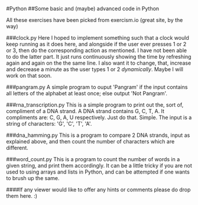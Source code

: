 #Python
##Some basic and (maybe) advanced code in Python

All these exercises have been picked from exercism.io (great site, by the way)

###clock.py
Here I hoped to implement something such that a clock would keep running as it does here, and alongside if the user ever presses 1 or 2 or 3, then do the corresponding action as mentioned. I have not been able to do the latter part. It just runs continuously showing the time by refreshing again and again on the the same line. I also want it to change, that, increase and decrease a minute as the user types 1 or 2 *dynamically*. Maybe I will work on that soon.

###pangram.py
A simple program to ouput 'Pangram' if the input contains all letters of the alphabet at least once; else output 'Not Pangram'.

###rna_transcription.py
This is a simple program to print out the, sort of, compliment of a DNA strand. A DNA strand contains G, C, T, A. It compliments are: C, G, A, U respectively. Just do that. Simple. The input is a string of characters: 'G', 'C', 'T', 'A'.

###dna_hamming.py
This is a program to compare 2 DNA strands, input as explained above, and then count the number of characters which are different.

###word_count.py
This is a program to count the number of words in a given string, and print them accordingly. It can be a little tricky if you are not used to using arrays and lists in Python, and can be attempted if one wants to brush up the same.

####If any viewer would like to offer any hints or comments please do drop them here. :)
